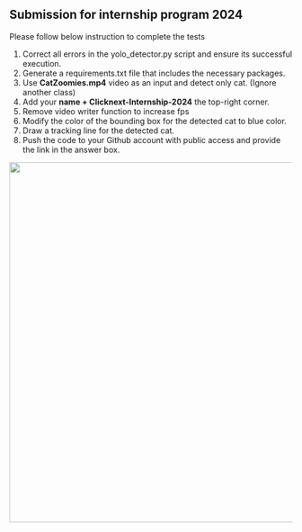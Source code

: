 ## Submission for internship program 2024

Please follow below instruction to complete the tests
1. Correct all errors in the yolo_detector.py script and ensure its successful execution.
2. Generate a requirements.txt file that includes the necessary packages.
3. Use **CatZoomies.mp4** video as an input and detect only cat. (Ignore another class)
4. Add your **name + Clicknext-Internship-2024** the top-right corner.
5. Remove video writer function to increase fps
6. Modify the color of the bounding box for the detected cat to blue color.
7. Draw a tracking line for the detected cat.
8. Push the code to your Github account with public access and provide the link in the answer box.

<p align="left">
  <img src="demo.gif" width="640"/>
</p>

